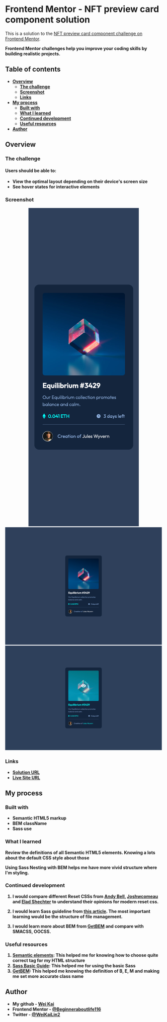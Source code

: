 <h1>Frontend Mentor - NFT preview card component solution</h1>

<p>This is a solution to the <a href="https://www.frontendmentor.io/challenges/nft-preview-card-component-SbdUL_w0U">NFT preview card component challenge on Frontend Mentor</a>.</p>
<strong style="font-size: 14px">Frontend Mentor challenges help you improve your coding skills by building realistic projects. </ㄋ>

<h2>Table of contents</h2>

<ul>
  <li>
    <a href="#overview">Overview</a>
    <ul>
      <li><a href="#the-challenge">The challenge</a></li>
      <li><a href="#screenshot">Screenshot</a></li>
      <li><a href="#links">Links</a></li>
    </ul>
  </li>
  <li>
    <a href="#my-process">My process</a>
    <ul>
      <li><a href="#built-with">Built with</a></li>
      <li><a href="#what-i-learned">What I learned</a></li>
      <li><a href="#continued-development">Continued development</a></li>
      <li><a href="#useful-resources">Useful resources</a></li>
    </ul>
  </li>
  <li><a href="#author">Author</a></li>
</ul>

<h2 id="overview">Overview</h2>

<h3 id="the-challenge">The challenge</h3>

<h4>Users should be able to:</h4>
<ul>
  <li>View the optimal layout depending on their device's screen size</li>
  <li>See hover states for interactive elements</li>
</ul>

<h3 id="screenshot">Screenshot</h3>

<div style="text-align: center;">
  <img src="./screenshot/mobile.png" alt="mobile-screenshot">
  <img src="./screenshot/desktop.png" alt="desktop-screenshot">
  <img src="./screenshot/hover.png" alt="hover-screenshot">
</div>

<h3 id="links">Links</h3>

<ul>
  <li><a href="https://github.com/Beginneraboutlife116/NFT_component-frontend_mentor">Solution URL</a></li>
  <li><a href="https://beginneraboutlife116.github.io/NFT_component-frontend_mentor/">Live Site URL</a></li>
</ul>

<h2 id="my-process">My process</h2>

<h3 id="built-with">Built with</h3>

<ul>
  <li>Semantic HTML5 markup</li>
  <li>BEM className</li>
  <li>Sass use</li>
</ul>

<h3 id="what-i-learned">What I learned</h3>

<p>Review the definitions of all Semantic HTML5 elements. Knowing a lots about the default CSS style about those</p>
<p>Using Sass Nesting with BEM helps me have more vivid structure where I'm styling.</p>

<h3 id="continued-development">Continued development</h3>

<ol>
  <li>
    <p>I would compare different Reset CSSs from <a href="https://piccalil.li/blog/a-modern-css-reset/">Andy Bell</a>, <a href="https://www.joshwcomeau.com/css/custom-css-reset/">Joshwcomeau</a> and <a href="https://elad.medium.com/the-new-css-reset-53f41f13282e">Elad Shechter</a> to understand their opinions for modern reset css.</p>
  </li>
  <li>
    <p>I would learn Sass guideline from <a href="https://sass-guidelin.es/">this article</a>. The most important learning would be the structure of file management.</p>
  </li>
  <li>
    <p>I would learn more about BEM from <a href="http://getbem.com/introduction/">GetBEM</a> and compare with SMACSS, OOCSS.</p>
  </li>
</ol>

<h3 id="useful-resources">Useful resources</h3>

<ol>
  <li><a href="https://www.w3schools.com/html/html5_semantic_elements.asp">Semantic elements</a>: This helped me for knowing how to choose quite correct tag for my HTML structure</li>
  <li><a href="https://sass-lang.com/guide">Sass Basic Guide</a>: This helped me for using the basic Sass</li>
  <li><a href="http://getbem.com/introduction/">GetBEM</a>: This helped me knowing the definition of B, E, M and making me set more accurate class name</li>
</ol>

<h2 id="author">Author</h2>

<ul>
  <li>My github - <a href="https://github.com/Beginneraboutlife116">Wei Kai</a></li>
  <li>Frontend Mentor - <a href="https://www.frontendmentor.io/profile/Beginneraboutlife116">@Beginneraboutlife116</a></li>
  <li>Twitter - <a href="https://twitter.com/WeiKaiLin2">@WeiKaiLin2</a></li>
</ul>
